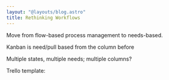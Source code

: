 ```yaml
---
layout: "@layouts/blog.astro"
title: Rethinking Workflows
---
```

Move from flow-based process management to needs-based.

Kanban is need/pull based from the column before

Multiple states, multiple needs; multiple columns?

Trello template:

